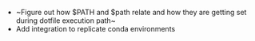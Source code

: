 * ~Figure out how $PATH and $path relate and how they are getting set during dotfile execution path~
* Add integration to replicate conda environments
